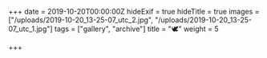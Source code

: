+++
date = 2019-10-20T00:00:00Z
hideExif = true
hideTitle = true
images = ["/uploads/2019-10-20_13-25-07_utc_2.jpg", "/uploads/2019-10-20_13-25-07_utc_1.jpg"]
tags = ["gallery", "archive"]
title = "🕊️"
weight = 5

+++
